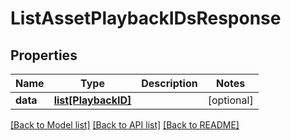 # ListAssetPlaybackIDsResponse

## Properties
Name | Type | Description | Notes
------------ | ------------- | ------------- | -------------
**data** | [**list[PlaybackID]**](PlaybackID.md) |  | [optional] 

[[Back to Model list]](../README.md#documentation-for-models) [[Back to API list]](../README.md#documentation-for-api-endpoints) [[Back to README]](../README.md)


